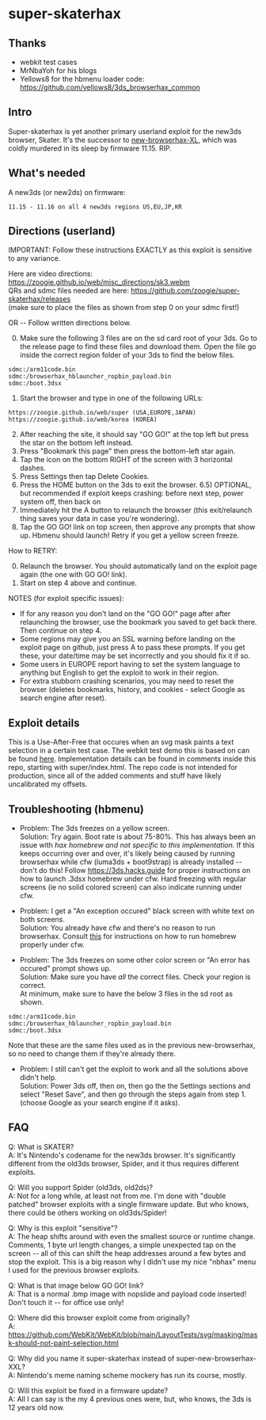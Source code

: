 # super-skaterhax

## Thanks 
- webkit test cases 
- MrNbaYoh for his blogs
- Yellows8 for the hbmenu loader code: https://github.com/yellows8/3ds_browserhax_common

## Intro

Super-skaterhax is yet another primary userland exploit for the new3ds browser, Skater. It's the successor to [new-browserhax-XL](https://github.com/zoogie/new-browserhax-XL), which was coldly murdered in its sleep by firmware 11.15. RIP.

## What's needed

A new3ds (or new2ds) on firmware:<br>
```
11.15 - 11.16 on all 4 new3ds regions US,EU,JP,KR
```

## Directions (userland)

IMPORTANT: Follow these instructions EXACTLY as this exploit is sensitive to any variance.<br>

Here are video directions: https://zoogie.github.io/web/misc_directions/sk3.webm<br>
QRs and sdmc files needed are here: https://github.com/zoogie/super-skaterhax/releases<br>
(make sure to place the files as shown from step 0 on your sdmc first!)<br>

OR -- Follow written directions below.<br>

0) Make sure the following 3 files are on the sd card root of your 3ds. Go to the release page to find these files and download them. Open the file go inside the correct region folder of your 3ds to find the below files.
```
sdmc:/arm11code.bin
sdmc:/browserhax_hblauncher_ropbin_payload.bin
sdmc:/boot.3dsx
```
1) Start the browser and type in one of the following URLs:
```
https://zoogie.github.io/web/super (USA,EUROPE,JAPAN)
https://zoogie.github.io/web/korea (KOREA)
```
2) After reaching the site, it should say "GO GO!" at the top left but press the star on the bottom left instead.
3) Press "Bookmark this page" then press the bottom-left star again.
4) Tap the icon on the bottom RIGHT of the screen with 3 horizontal dashes.
5) Press Settings then tap Delete Cookies.
6) Press the HOME button on the 3ds to exit the browser. 6.5) OPTIONAL, but recommended if exploit keeps crashing: before next step, power system off, then back on
7) Immediately hit the A button to relaunch the browser (this exit/relaunch thing saves your data in case you're wondering).
8) Tap the GO GO! link on top screen, then approve any prompts that show up. Hbmenu should launch! Retry if you get a yellow screen freeze.

How to RETRY:

0) Relaunch the browser. You should automatically land on the exploit page again (the one with GO GO! link).
1) Start on step 4 above and continue.

NOTES (for exploit specific issues): 
- If for any reason you don't land on the "GO GO!" page after after relaunching the browser, use the bookmark you saved to get back there. Then continue on step 4.
- Some regions may give you an SSL warning before landing on the exploit page on github, just press A to pass these prompts. If you get these, your date/time may be set incorrectly and you should fix it if so.
- Some users in EUROPE report having to set the system language to anything but English to get the exploit to work in their region.
- For extra stubborn crashing scenarios, you may need to reset the browser (deletes bookmarks, history, and cookies - select Google as search engine after reset).

## Exploit details

This is a Use-After-Free that occures when an svg mask paints a text selection in a certain test case. The webkit test demo this is based on can be found [here](https://github.com/WebKit/WebKit/blob/main/LayoutTests/svg/masking/mask-should-not-paint-selection.html). Implementation details can be found in comments inside this repo, starting with super/index.html. The repo code is not intended for production, since all of the added comments and stuff have likely uncalibrated my offsets.

## Troubleshooting (hbmenu)

- Problem: The 3ds freezes on a yellow screen.<br>
Solution: Try again. Boot rate is about 75-80%. This has always been an issue with *hax homebrew and not specific to this implementation.* If this keeps occurring over and over, it's likely being caused by running browserhax while cfw (luma3ds + boot9strap) is already installed -- don't do this! Follow https://3ds.hacks.guide for proper instructions on how to launch .3dsx homebrew under cfw. Hard freezing with regular screens (ie no solid colored screen) can also indicate running under cfw.

- Problem: I get a "An exception occured" black screen with white text on both screens.<br>
Solution: You already have cfw and there's no reason to run browserhax. Consult [this](https://3ds.hacks.guide/finalizing-setup.html) for instructions on how to run homebrew properly under cfw.

- Problem: The 3ds freezes on some other color screen or "An error has occured" prompt shows up.<br>
Solution: Make sure you have *all* the correct files. Check your region is correct.<br>
At minimum, make sure to have the below 3 files in the sd root as shown.

```
sdmc:/arm11code.bin
sdmc:/browserhax_hblauncher_ropbin_payload.bin
sdmc:/boot.3dsx
```
Note that these are the same files used as in the previous new-browserhax, so no need to change them if they're already there.

- Problem: I still can't get the exploit to work and all the solutions above didn't help.<br>
Solution: Power 3ds off, then on, then go the the Settings sections and select "Reset Save", and then go through the steps again from step 1. (choose Google as your search engine if it asks).

## FAQ

Q: What is SKATER?<br>
A: It's Nintendo's codename for the new3ds browser. It's significantly different from the old3ds browser, Spider, and it thus requires different exploits.

Q: Will you support Spider (old3ds, old2ds)?<br>
A: Not for a long while, at least not from me. I'm done with "double patched" browser exploits with a single firmware update. But who knows, there could be others working on old3ds/Spider!

Q: Why is this exploit "sensitive"?<br>
A: The heap shifts around with even the smallest source or runtime change. Comments, 1 byte url length changes, a simple unexpected tap on the screen -- all of this can shift the heap addresses around a few bytes and stop the exploit. This is a big reason why I didn't use my nice "nbhax" menu I used for the previous browser exploits.

Q: What is that image below GO GO! link?<br>
A: That is a normal .bmp image with nopslide and payload code inserted! Don't touch it -- for office use only!

Q: Where did this browser exploit come from originally?<br>
A: https://github.com/WebKit/WebKit/blob/main/LayoutTests/svg/masking/mask-should-not-paint-selection.html

Q: Why did you name it super-skaterhax instead of super-new-browserhax-XXL?<br>
A: Nintendo's meme naming scheme mockery has run its course, mostly.

Q: Will this exploit be fixed in a firmware update?<br>
A: All I can say is the my 4 previous ones were, but, who knows, the 3ds is 12 years old now.
